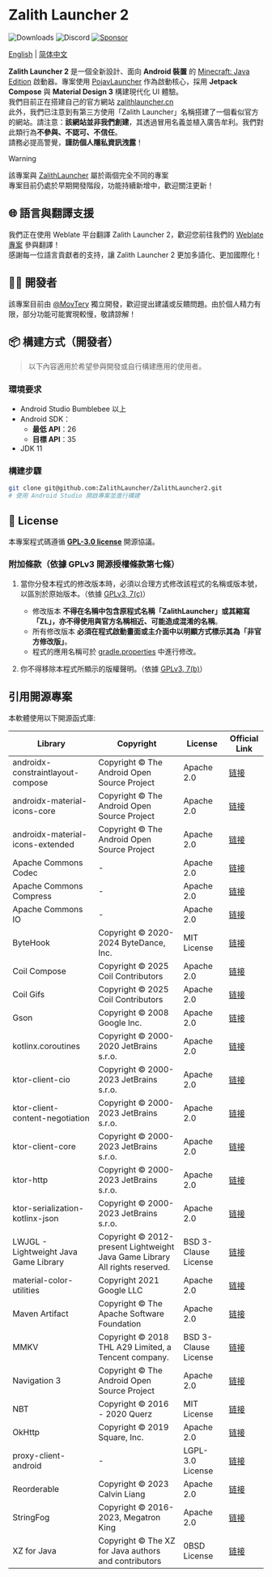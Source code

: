 # Zalith Launcher 2
![Downloads](https://img.shields.io/github/downloads/ZalithLauncher/ZalithLauncher2/total)
![Discord](https://img.shields.io/discord/1409012263423185039?logo=discord&label=Discord&color=7289DA&link=https%3A%2F%2Fdiscord.gg%2FyDDkTHp4cJ)
[![Sponsor](https://img.shields.io/badge/sponsor-30363D?logo=GitHub-Sponsors)](https://afdian.com/a/MovTery)
<!-- [![QQ](https://img.shields.io/badge/QQ-blue)](https://qm.qq.com/q/2MVxS0B29y) -->

[English](README.md) | [简体中文](README_ZH_CN.md)

**Zalith Launcher 2** 是一個全新設計、面向 **Android 裝置** 的 [Minecraft: Java Edition](https://www.minecraft.net/) 啟動器。專案使用 [PojavLauncher](https://github.com/PojavLauncherTeam/PojavLauncher/tree/v3_openjdk/app_pojavlauncher/src/main/jni) 作為啟動核心，採用 **Jetpack Compose** 與 **Material Design 3** 構建現代化 UI 體驗。  
我們目前正在搭建自己的官方網站 [zalithlauncher.cn](https://zalithlauncher.cn)  
此外，我們已注意到有第三方使用「Zalith Launcher」名稱搭建了一個看似官方的網站。請注意：**該網站並非我們創建**，其透過冒用名義並植入廣告牟利。我們對此類行為**不參與、不認可、不信任**。  
請務必提高警覺，**謹防個人隱私資訊洩露**！  

> [!WARNING]
> 該專案與 [ZalithLauncher](https://github.com/ZalithLauncher/ZalithLauncher) 屬於兩個完全不同的專案  
> 專案目前仍處於早期開發階段，功能持續新增中，歡迎關注更新！





## 🌐 語言與翻譯支援

我們正在使用 Weblate 平台翻譯 Zalith Launcher 2，歡迎您前往我們的 [Weblate 專案](https://hosted.weblate.org/projects/zalithlauncher2) 參與翻譯！  
感謝每一位語言貢獻者的支持，讓 Zalith Launcher 2 更加多語化、更加國際化！




## 👨‍💻 開發者

該專案目前由 [@MovTery](https://github.com/MovTery) 獨立開發，歡迎提出建議或反饋問題。由於個人精力有限，部分功能可能實現較慢，敬請諒解！




## 📦 構建方式（開發者）

> 以下內容適用於希望參與開發或自行構建應用的使用者。

### 環境要求

* Android Studio Bumblebee 以上
* Android SDK：
    * **最低 API**：26
    * **目標 API**：35
* JDK 11

### 構建步驟

```bash
git clone git@github.com:ZalithLauncher/ZalithLauncher2.git
# 使用 Android Studio 開啟專案並進行構建
```




## 📜 License

本專案程式碼遵循 **[GPL-3.0 license](LICENSE)** 開源協議。

### 附加條款（依據 GPLv3 開源授權條款第七條）

1. 當你分發本程式的修改版本時，必須以合理方式修改該程式的名稱或版本號，以區別於原始版本。（依據 [GPLv3, 7(c)](https://github.com/ZalithLauncher/ZalithLauncher2/blob/969827b/LICENSE#L372-L374)）
    - 修改版本 **不得在名稱中包含原程式名稱「ZalithLauncher」或其縮寫「ZL」，亦不得使用與官方名稱相近、可能造成混淆的名稱**。
    - 所有修改版本 **必須在程式啟動畫面或主介面中以明顯方式標示其為「非官方修改版」**。
    - 程式的應用名稱可於 [gradle.properties](./ZalithLauncher/gradle.properties) 中進行修改。

2. 你不得移除本程式所顯示的版權聲明。（依據 [GPLv3, 7(b)](https://github.com/ZalithLauncher/ZalithLauncher2/blob/969827b/LICENSE#L368-L370)）

## 引用開源專案
  
本軟體使用以下開源函式庫:

| Library                               | Copyright                                                                   | License              | Official Link                                                                   |
|---------------------------------------|-----------------------------------------------------------------------------|----------------------|---------------------------------------------------------------------------------|
| androidx-constraintlayout-compose     | Copyright © The Android Open Source Project                                 | Apache 2.0           | [链接](https://developer.android.com/develop/ui/compose/layouts/constraintlayout) |
| androidx-material-icons-core          | Copyright © The Android Open Source Project                                 | Apache 2.0           | [链接](https://developer.android.com/jetpack/androidx/releases/compose-material)  |
| androidx-material-icons-extended      | Copyright © The Android Open Source Project                                 | Apache 2.0           | [链接](https://developer.android.com/jetpack/androidx/releases/compose-material)  |
| Apache Commons Codec                  | -                                                                           | Apache 2.0           | [链接](https://commons.apache.org/proper/commons-codec)                           |
| Apache Commons Compress               | -                                                                           | Apache 2.0           | [链接](https://commons.apache.org/proper/commons-compress)                        |
| Apache Commons IO                     | -                                                                           | Apache 2.0           | [链接](https://commons.apache.org/proper/commons-io)                              |
| ByteHook                              | Copyright © 2020-2024 ByteDance, Inc.                                       | MIT License          | [链接](https://github.com/bytedance/bhook)                                        |
| Coil Compose                          | Copyright © 2025 Coil Contributors                                          | Apache 2.0           | [链接](https://github.com/coil-kt/coil)                                           |
| Coil Gifs                             | Copyright © 2025 Coil Contributors                                          | Apache 2.0           | [链接](https://github.com/coil-kt/coil)                                           |
| Gson                                  | Copyright © 2008 Google Inc.                                                | Apache 2.0           | [链接](https://github.com/google/gson)                                            |
| kotlinx.coroutines                    | Copyright © 2000-2020 JetBrains s.r.o.                                      | Apache 2.0           | [链接](https://github.com/Kotlin/kotlinx.coroutines)                              |
| ktor-client-cio                       | Copyright © 2000-2023 JetBrains s.r.o.                                      | Apache 2.0           | [链接](https://ktor.io)                                                           |
| ktor-client-content-negotiation       | Copyright © 2000-2023 JetBrains s.r.o.                                      | Apache 2.0           | [链接](https://ktor.io)                                                           |
| ktor-client-core                      | Copyright © 2000-2023 JetBrains s.r.o.                                      | Apache 2.0           | [链接](https://ktor.io)                                                           |
| ktor-http                             | Copyright © 2000-2023 JetBrains s.r.o.                                      | Apache 2.0           | [链接](https://ktor.io)                                                           |
| ktor-serialization-kotlinx-json       | Copyright © 2000-2023 JetBrains s.r.o.                                      | Apache 2.0           | [链接](https://ktor.io)                                                           |
| LWJGL - Lightweight Java Game Library | Copyright © 2012-present Lightweight Java Game Library All rights reserved. | BSD 3-Clause License | [链接](https://github.com/LWJGL/lwjgl3)                                           |
| material-color-utilities              | Copyright 2021 Google LLC                                                   | Apache 2.0           | [链接](https://github.com/material-foundation/material-color-utilities)           |
| Maven Artifact                        | Copyright © The Apache Software Foundation                                  | Apache 2.0           | [链接](https://github.com/apache/maven/tree/maven-3.9.9/maven-artifact)           |
| MMKV                                  | Copyright © 2018 THL A29 Limited, a Tencent company.                        | BSD 3-Clause License | [链接](https://github.com/Tencent/MMKV)                                           |
| Navigation 3                          | Copyright © The Android Open Source Project                                 | Apache 2.0           | [链接](https://developer.android.com/jetpack/androidx/releases/navigation3)       |
| NBT                                   | Copyright © 2016 - 2020 Querz                                               | MIT License          | [链接](https://github.com/Querz/NBT)                                              |
| OkHttp                                | Copyright © 2019 Square, Inc.                                               | Apache 2.0           | [链接](https://github.com/square/okhttp)                                          |
| proxy-client-android                  | -                                                                           | LGPL-3.0 License     | [链接](https://github.com/TouchController/TouchController)                        |
| Reorderable                           | Copyright © 2023 Calvin Liang                                               | Apache 2.0           | [链接](https://github.com/Calvin-LL/Reorderable)                                  |
| StringFog                             | Copyright © 2016-2023, Megatron King                                        | Apache 2.0           | [链接](https://github.com/MegatronKing/StringFog)                                 |
| XZ for Java                           | Copyright © The XZ for Java authors and contributors                        | 0BSD License         | [链接](https://tukaani.org/xz/java.html)                                          |
